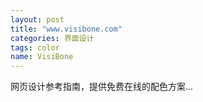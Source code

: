 ```yaml
---
layout: post
title: "www.visibone.com"
categories: 界面设计
tags: color
name: VisiBone
---
```


网页设计参考指南，提供免费在线的配色方案...
